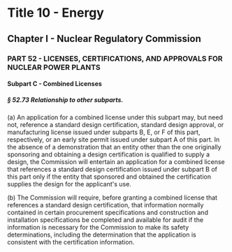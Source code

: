 
# Title 10 - Energy
## Chapter I - Nuclear Regulatory Commission
### PART 52 - LICENSES, CERTIFICATIONS, AND APPROVALS FOR NUCLEAR POWER PLANTS
#### Subpart C - Combined Licenses
##### § 52.73 Relationship to other subparts.

(a) An application for a combined license under this subpart may, but need not, reference a standard design certification, standard design approval, or manufacturing license issued under subparts B, E, or F of this part, respectively, or an early site permit issued under subpart A of this part. In the absence of a demonstration that an entity other than the one originally sponsoring and obtaining a design certification is qualified to supply a design, the Commission will entertain an application for a combined license that references a standard design certification issued under subpart B of this part only if the entity that sponsored and obtained the certification supplies the design for the applicant's use.

(b) The Commission will require, before granting a combined license that references a standard design certification, that information normally contained in certain procurement specifications and construction and installation specifications be completed and available for audit if the information is necessary for the Commission to make its safety determinations, including the determination that the application is consistent with the certification information.
